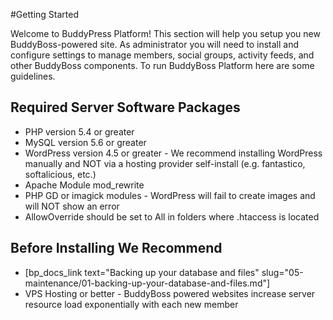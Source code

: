 #Getting Started


Welcome to BuddyPress Platform! This section will help you setup you new BuddyBoss-powered site. As administrator you will need to install and configure settings to manage members, social groups, activity feeds, and other BuddyBoss components. To run BuddyBoss Platform here are some guidelines.

Required Server Software Packages
---------------------------------

*   PHP version 5.4 or greater
*   MySQL version 5.6 or greater
*   WordPress version 4.5 or greater - We recommend installing WordPress manually and NOT via a hosting provider self-install (e.g. fantastico, softalicious, etc.)
*   Apache Module mod\_rewrite
*   PHP GD or imagick modules - WordPress will fail to create images and will NOT show an error
*   AllowOverride should be set to All in folders where .htaccess is located

Before Installing We Recommend
------------------------------

*   [bp_docs_link text="Backing up your database and files" slug="05-maintenance/01-backing-up-your-database-and-files.md"]
*   VPS Hosting or better - BuddyBoss powered websites increase server resource load exponentially with each new member